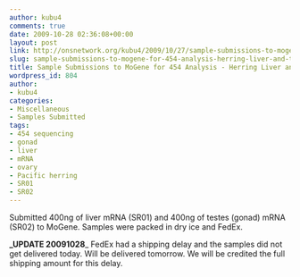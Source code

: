 ```yaml
---
author: kubu4
comments: true
date: 2009-10-28 02:36:08+00:00
layout: post
link: http://onsnetwork.org/kubu4/2009/10/27/sample-submissions-to-mogene-for-454-analysis-herring-liver-and-testes-mrna/
slug: sample-submissions-to-mogene-for-454-analysis-herring-liver-and-testes-mrna
title: Sample Submissions to MoGene for 454 Analysis - Herring Liver and Testes mRNA
wordpress_id: 804
author:
- kubu4
categories:
- Miscellaneous
- Samples Submitted
tags:
- 454 sequencing
- gonad
- liver
- mRNA
- ovary
- Pacific herring
- SR01
- SR02
---
```


Submitted 400ng of liver mRNA (SR01) and 400ng of testes (gonad) mRNA (SR02) to MoGene. Samples were packed in dry ice and FedEx.

**_UPDATE 20091028**_ FedEx had a shipping delay and the samples did not get delivered today. Will be delivered tomorrow. We will be credited the full shipping amount for this delay.
